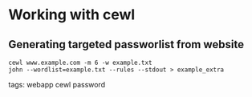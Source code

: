 # Working with cewl 

## Generating targeted passworlist from website 
```cheat
cewl www.example.com -m 6 -w example.txt 
john --wordlist=example.txt --rules --stdout > example_extra
```

tags: webapp cewl password
